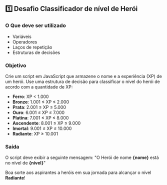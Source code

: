 ## 1️⃣ Desafio Classificador de nível de Herói

### O Que deve ser utilizado

- Variáveis
- Operadores
- Laços de repetição
- Estruturas de decisões

### Objetivo

Crie um script em JavaScript que armazene o nome e a experiência (XP) de um herói. Use uma estrutura de decisão para classificar o nível do herói de acordo com a quantidade de XP:

- **Ferro**: XP < 1.000
- **Bronze**: 1.001 ≤ XP ≤ 2.000
- **Prata**: 2.001 ≤ XP ≤ 5.000
- **Ouro**: 6.001 ≤ XP ≤ 7.000
- **Platina**: 7.001 ≤ XP ≤ 8.000
- **Ascendente**: 8.001 ≤ XP ≤ 9.000
- **Imortal**: 9.001 ≤ XP ≤ 10.000
- **Radiante**: XP ≥ 10.001

### Saída

O script deve exibir a seguinte mensagem:
"O Herói de nome **{nome}** está no nível de **{nivel}**"

Boa sorte aos aspirantes a heróis em sua jornada para alcançar o nível **Radiante**!
